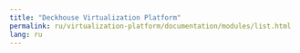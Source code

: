 ```yaml
---
title: "Deckhouse Virtualization Platform"
permalink: ru/virtualization-platform/documentation/modules/list.html
lang: ru
---
```

